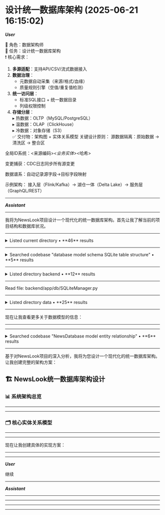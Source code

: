 <!-- Generated by SpecStory -->

# 设计统一数据库架构 (2025-06-21 16:15:02)

_**User**_

🔧 角色：数据架构师  
🎯 任务：设计统一数据库架构  
❗ 核心需求：  
1. **多源适配**：支持API/CSV/流式数据接入  
2. **数据治理**：  
   - 元数据自动采集（来源/格式/血缘）  
   - 质量规则引擎（空值/重复值检测）  
3. **统一访问层**：  
   - 标准SQL接口 + 统一数据目录  
   - 列级权限控制  
4. **存储分层**：  
   ▸ 热数据：OLTP（MySQL/PostgreSQL）  
   ▸ 温数据：OLAP（ClickHouse）  
   ▸ 冷数据：对象存储（S3）  
✅ 交付物：架构图 + 实体关系模型
关键设计原则：
源数据隔离：原始数据 → 清洗区 → 整合区

全局ID系统：<来源编码>_<业务实体>_<哈希>

变更捕获：CDC日志同步所有源变更

数据谱系：自动记录源字段→目标字段映射

示例架构：
接入层（Flink/Kafka）→ 湖仓一体（Delta Lake）→ 服务层（GraphQL/REST）

---

_**Assistant**_



---

我将为NewsLook项目设计一个现代化的统一数据库架构。首先让我了解当前的项目结构和数据库状况。

---

<details>
            <summary>Listed current directory • **46** results</summary>
        
| Name |
|-------|
| 📁 `data` |
| 📁 `frontend` |
| 📁 `.git` |
| 📁 `.idea` |
| 📁 `node_modules` |
| 📄 `package-lock.json` |
| 📄 `.gitignore` |
| 📁 `.cursor` |
| 📄 `test_news_detail_fix.py` |
| 📄 `README.md` |
| 📁 `scripts` |
| 📄 `DATABASE_CONSISTENCY_REPORT.md` |
| 📁 `image_cache` |
| 📄 `DATABASE_FIX_REPORT.md` |
| 📁 `__pycache__` |
| 📄 `RESTRUCTURE_PROGRESS.md` |
| 📄 `app.py` |
| 📁 `configs` |
| 📁 `tests` |
| 📁 `deploy` |
| 📄 `config.ini` |
| 📁 `logs` |
| 📄 `start_newslook_web.bat` |
| 📄 `start_backend_simple.py` |
| 📄 `start_fullstack.py` |
| 📄 `package.json` |
| 📄 `final_review_gate.py` |
| 📄 `start_dev.sh` |
| 📄 `start_dev.bat` |
| 📄 `start_backend.py` |
| 📄 `requirements.txt` |
| 📄 `FINAL_CLEANUP_REPORT.md` |
| 📄 `start.bat` |
| 📄 `start.sh` |
| 📁 `backend` |
| 📄 `PROJECT_STRUCTURE.md` |
| 📁 `docs` |
| 📄 `main.py` |
| 📄 `run.py` |
| 📁 `examples` |
| 📁 `backup` |
| 📁 `.specstory` |
| 📄 `.cursorindexingignore` |
| 📁 `.venv` |
| 📄 `.cursorignore` |
| 📄 `.editorconfig` |

</details>

---

<details>
            <summary>Searched codebase "database model schema SQLite table structure" • **5** results</summary>
        
| File | Lines |
|------|-------|
| `.cursor/rules/数据库模块规范rules.mdc` | L1-32 |
| `backend/app/db/SQLiteManager.py` | L260-291 |
| `backend/app/db/SQLiteManager.py` | L224-260 |
| `backend/app/utils/db_transaction.py` | L419-475 |
| `backend/app/db/SQLiteManager.py` | L367-388 |

</details>

---

<details>
            <summary>Listed directory backend • **12** results</summary>
        
| Name |
|-------|
| 📁 `logs` |
| 📁 `newslook` |
| 📄 `main.py` |
| 📁 `config` |
| 📁 `data` |
| 📄 `debug_crawler.py` |
| 📄 `quick_start.py` |
| 📄 `run.py` |
| 📄 `start_newslook_full.py` |
| 📁 `app` |
| 📁 `api` |
| 📁 `utils` |

</details>

---

Read file: backend/app/db/SQLiteManager.py

---

<details>
            <summary>Listed directory data • **25** results</summary>
        
| Name |
|-------|
| 📁 `db` |
| 📄 `ifeng.db` |
| 📁 `sources` |
| 📄 `netease.db` |
| 📄 `eastmoney.db` |
| 📄 `sina.db` |
| 📁 `databases` |
| 📁 `backups` |
| 📁 `logs` |
| 📁 `cache` |
| 📄 `eastmoney.db.20250601_173659.bak` |
| 📄 `sina.db.20250601_173659.bak` |
| 📄 `ifeng.db.20250601_173659.bak` |
| 📄 `netease.db.20250601_173659.bak` |
| 📁 `test_crawl` |
| 📁 `testlogs` |
| 📁 `test_data` |
| 📁 `output` |
| 📁 `images` |
| 📁 `debug` |
| 📄 `article_content.txt` |
| 📄 `debug_page.html` |
| 📁 `sentiment_dict` |
| 📄 `news.db.20250324194413.bak` |
| 📄 `finance_news.db.20250324194413.bak` |

</details>

---

现在让我查看更多关于数据模型的信息：

---



---

<details>
            <summary>Searched codebase "NewsDatabase model entity relationship" • **6** results</summary>
        
| File | Lines |
|------|-------|
| `backend/newslook/utils/database.py` | L1-40 |
| `backend/app/utils/database.py` | L1-40 |
| `backend/newslook/utils/database.py` | L433-485 |
| `data/databases/archives/news.db` | L1-1 |
| `backend/utils/database.py` | L43-95 |
| `.cursor/rules/数据库模块规范rules.mdc` | L32-67 |

</details>

---

基于对NewsLook项目的深入分析，我将为您设计一个现代化的统一数据库架构。让我创建完整的架构方案：

## 🏗️ NewsLook统一数据库架构设计

### 📊 系统架构总览

---



---

### 🗂️ 核心实体关系模型

---



---

现在让我创建具体的实现方案：

---



---

_**User**_

继续

---

_**Assistant**_



---



---



---



---

